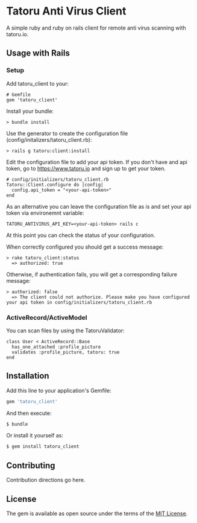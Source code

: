 # Tatoru Anti Virus Client

A simple ruby and ruby on rails client for remote anti virus scanning with tatoru.io.

## Usage with Rails

### Setup

Add tatoru_client to your:

    # Gemfile
    gem 'tatoru_client'

Install your bundle:

    > bundle install

Use the generator to create the configuration file (config/initalizers/tatoru_client.rb):

    > rails g tatoru:client:install

Edit the configuration file to add your api token. If you don't have and api token, go to https://www.tatoru.io and sign up to get your token.

    # config/initializers/tatoru_client.rb
    Tatoru::Client.configure do |config|
      config.api_token = "<your-api-token>"
    end

As an alternative you can leave the configuration file as is and set your api token via environemnt variable:

    TATORU_ANTIVIRUS_API_KEY=<your-api-token> rails c

At this point you can check the status of your configuration.

When correctly configured you should get a success message:

    > rake tatoru_client:status
      => authorized: true

Otherwise, if authentication fails, you will get a corresponding failure message:

    > authorized: false
      => The client could not authorize. Please make you have configured your api token in config/initializers/tatoru_client.rb

### ActiveRecord/ActiveModel

You can scan files by using the TatoruValidator:

    class User < ActiveRecord::Base
      has_one_attached :profile_picture
      validates :profile_picture, tatoru: true
    end

## Installation
Add this line to your application's Gemfile:

```ruby
gem 'tatoru_client'
```

And then execute:
```bash
$ bundle
```

Or install it yourself as:
```bash
$ gem install tatoru_client
```

## Contributing
Contribution directions go here.

## License
The gem is available as open source under the terms of the [MIT License](https://opensource.org/licenses/MIT).
